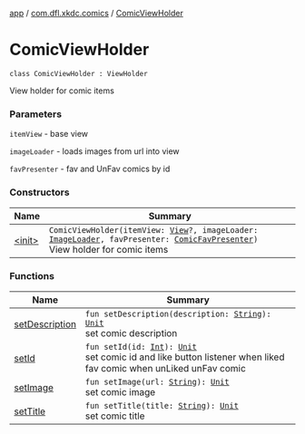 [app](../../index.md) / [com.dfl.xkdc.comics](../index.md) / [ComicViewHolder](./index.md)

# ComicViewHolder

`class ComicViewHolder : ViewHolder`

View holder for comic items

### Parameters

`itemView` - base view

`imageLoader` - loads images from url into view

`favPresenter` - fav and UnFav comics by id

### Constructors

| Name | Summary |
|---|---|
| [&lt;init&gt;](-init-.md) | `ComicViewHolder(itemView: `[`View`](https://developer.android.com/reference/android/view/View.html)`?, imageLoader: `[`ImageLoader`](../../com.dfl.xkdc.loader/-image-loader/index.md)`, favPresenter: `[`ComicFavPresenter`](../-comic-fav-presenter/index.md)`)`<br>View holder for comic items |

### Functions

| Name | Summary |
|---|---|
| [setDescription](set-description.md) | `fun setDescription(description: `[`String`](https://kotlinlang.org/api/latest/jvm/stdlib/kotlin/-string/index.html)`): `[`Unit`](https://kotlinlang.org/api/latest/jvm/stdlib/kotlin/-unit/index.html)<br>set comic description |
| [setId](set-id.md) | `fun setId(id: `[`Int`](https://kotlinlang.org/api/latest/jvm/stdlib/kotlin/-int/index.html)`): `[`Unit`](https://kotlinlang.org/api/latest/jvm/stdlib/kotlin/-unit/index.html)<br>set comic id and like button listener when liked fav comic when unLiked unFav comic |
| [setImage](set-image.md) | `fun setImage(url: `[`String`](https://kotlinlang.org/api/latest/jvm/stdlib/kotlin/-string/index.html)`): `[`Unit`](https://kotlinlang.org/api/latest/jvm/stdlib/kotlin/-unit/index.html)<br>set comic image |
| [setTitle](set-title.md) | `fun setTitle(title: `[`String`](https://kotlinlang.org/api/latest/jvm/stdlib/kotlin/-string/index.html)`): `[`Unit`](https://kotlinlang.org/api/latest/jvm/stdlib/kotlin/-unit/index.html)<br>set comic title |
